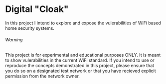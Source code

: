 # Digital "Cloak"
In this project I intend to explore and expose the vulerabilities of WiFi based home security systems.  

###### Warning
This project is for experimental and educational purposes ONLY. It is meant to show vulerabilities in the current WiFi standard. If you intend to use or reproduce the concepts demonstrated in this project, please ensure that you do so on a designated test network or that you have recieved explicit permission from the network owner.

